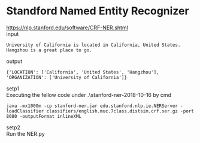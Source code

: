 # Standford Named Entity Recognizer 
https://nlp.stanford.edu/software/CRF-NER.shtml  
input
```
University of California is located in California, United States. 
Hangzhou is a great place to go.
```
output
```
{'LOCATION': ['California', 'United States', 'Hangzhou'], 'ORGANIZATION': ['University of California']}
```

setp1  
Executing the fellow code under .\stanford-ner-2018-10-16 by cmd
```
java -mx1000m -cp stanford-ner.jar edu.stanford.nlp.ie.NERServer -loadClassifier classifiers/english.muc.7class.distsim.crf.ser.gz -port 8080 -outputFormat inlineXML
```
setp2  
Run the NER.py
